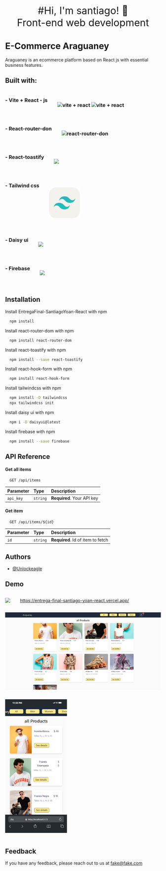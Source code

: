 <div>
<p style = 'text-align:center; font-size: 2rem;'>
#Hi, I'm santiago! 👋 <br>
Front-end web development
<p/>
<div/>


# E-Commerce Araguaney

Araguaney is an ecommerce platform based on React js with essential business features.

## Built with:


<div style = 'display:flex; gap:2rem;'>
<h3>- Vite + React - js<h3/>
<p style = 'text-align:start;'>

<img src="https://img.daisyui.com/logos/react.svg" alt="vite + react" width="100px">
<img src="https://img.daisyui.com/logos/vite.svg" alt="vite + react" width="100px">
</p>
</div>


<div style = 'display:flex; gap:2rem;'>
<h3>- React-router-don<h3/>
<p style = 'text-align:start;'>

<img src="https://www.svgrepo.com/show/354262/react-router.svg" alt="react-router-don" width="100px">
</p>
</div>


<div style = 'display:flex; gap:2rem;'>
<h3>- React-toastify<h3/>
<p style = 'text-align:start;'>

<img src="https://www.knowledgehut.com/_next/image?url=https%3A%2F%2Fd2o2utebsixu4k.cloudfront.net%2Fmedia%2Fimages%2Fc4a88038-bfae-4e16-a19f-4cc6e4bcd329.png&w=750&q=75" width="200px">
</p>
</div>

<div style = 'display:flex; gap:2rem;'>
<h3>- Tailwind css<h3/>
<p style = 'text-align:start;'>

<img src="https://raw.githubusercontent.com/tandpfun/skill-icons/65dea6c4eaca7da319e552c09f4cf5a9a8dab2c8/icons/TailwindCSS-Light.svg" width="100px">
</p>
</div>

<div style = 'display:flex; gap:2rem;'>
<h3>- Daisy ui<h3/>
<p style = 'text-align:start;'>

<img src="https://raw.githubusercontent.com/saadeghi/daisyui-images/master/images/daisyui-logo/favicon-192.png" width="100px">
</p>
</div>

<div style = 'display:flex; gap:2rem;'>
<h3>- Firebase<h3/>
<p style = 'text-align:start;'>

<img src="https://banner2.cleanpng.com/20190529/uh/kisspng-firebase-cloud-messaging-google-cloud-messaging-ap-5ceed4e7432b70.0924427415591559432751.jpg" width="100px">
</p>
</div>











##

## Installation

Install EntregaFinal-SantiagoYoan-React with npm

```bash
  npm install
```

  Install react-router-dom with npm
```bash
  npm install react-router-dom
``` 

  Install react-toastify with npm
```bash
  npm install --save react-toastify
``` 

  Install react-hook-form with npm
```bash
  npm install react-hook-form
``` 

   Install tailwindcss with npm

```bash
  npm install -D tailwindcss
  npx tailwindcss init
``` 

  Install daisy ui with npm
```bash
  npm i -D daisyui@latest
```

  Install firebase with npm
```bash
  npm install --save firebase
```
## API Reference

#### Get all items

```http
  GET /api/items
```

| Parameter | Type     | Description                |
| :-------- | :------- | :------------------------- |
| `api_key` | `string` | **Required**. Your API key |

#### Get item

```http
  GET /api/items/${id}
```

| Parameter | Type     | Description                       |
| :-------- | :------- | :-------------------------------- |
| `id`      | `string` | **Required**. Id of item to fetch |



## Authors

- [@Unlockeagle](https://github.com/Unlockeagle)


## Demo

<div style = 'display:flex; gap:2rem;'>
<p style = 'text-align:start;'>
<img src="https://curity.io/images/resources/code-examples/code-examples-vercel.jpg" width="100px">
</p>

https://entrega-final-santiago-yoan-react.vercel.app/


</div>
<div style = 'display:flex; gap:2rem;'>
<p style = 'text-align:start;'>
<img src="./public/demo.png" width="700px">
</p>
</div>

</div>
<div style = 'display:flex; gap:2rem;'>
<p style = 'text-align:start;'>
<img src="./public/iPhone-13-PRO-MAX-localhost.png" width="200px">
</p>
</div>


## Feedback

If you have any feedback, please reach out to us at fake@fake.com

